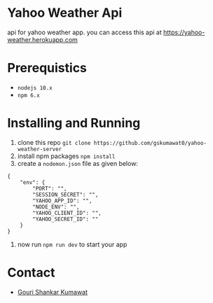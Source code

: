 # Yahoo Weather Api

api for yahoo weather app. you can access this api at https://yahoo-weather.herokuapp.com

# Prerequistics

-   `nodejs 10.x`
-   `npm 6.x`

# Installing and Running

1. clone this repo `git clone https://github.com/gskumawat0/yahoo-weather-server`
1. install npm packages `npm install`
1. create a `nodemon.json` file as given below:

```
{
	"env": {
		"PORT": "",
		"SESSION_SECRET": "",
		"YAHOO_APP_ID": "",
		"NODE_ENV": "",
		"YAHOO_CLIENT_ID": "",
		"YAHOO_SECRET_ID": ""
	}
}
```

1. now run `npm run dev` to start your app

# Contact

-   [Gouri Shankar Kumawat](https://gskumawat.herokuapp.com)
